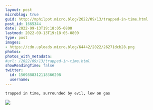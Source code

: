 ```yaml
---
layout: post
microblog: true
guid: http://mphilpot.micro.blog/2022/09/13/trapped-in-time.html
post_id: 1665344
date: 2022-09-13T19:18:05-0800
lastmod: 2022-09-13T19:18:05-0800
type: post
images:
- https://cdn.uploads.micro.blog/64442/2022/26271dcb28.png
photos:
photos_with_metadata:
#url: /2022/09/13/trapped-in-time.html
showReadingTime: false
twitter:
  id: 1569888312118366208
  username: 
---
```

`trapped in time, surrounded by evil, low on gas`

![](https://micro.markphilpot.com/uploads/2022/26271dcb28.png)

